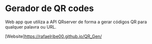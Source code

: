 # Gerador de QR codes

Web app que utiliza a API QRserver de forma a gerar códigos QR para qualquer palavra ou URL.

[Website]https://rafaelribe00.github.io/QR_Gen/